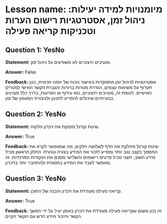 # Lesson name: מיומנויות למידה יעילות: ניהול זמן, אסטרטגיות רישום הערות וטכניקות קריאה פעילה

## Question 1: YesNo

**Statement:** מוטיבים חיצוניים לא משפיעים על ניהול זמן.

**Answer:** False

**Feedback:**
אסטרטגיות לניהול זמן מתמקדות באישור הכוח של יוזמה פנימית, כגון תעדוף על משימות עצמים, הגדרת מטרות ברורות והגברת הקשר האישי למטרים האישיים. לעומת זה, מוטיבים חיצוניים, כמו עידוף או הפרעות, בדרך כלל מצוינים כבעייתיים שיכולים להפריע לתכנון ולגיבורת המאמץ של זמן.


## Question 2: YesNo

**Statement:** שיטת קורנל מפנקת את זיכרון הלקוח.

**Answer:** True

**Feedback:**
שיטת קורנל מחלקת את הדף לשלושה חלקים, מה שמאפשר לקרא את המסמך בקצב טוב יותר ומסייע לזכור את המידע בצורה טוהרת. החלק הראשון מכיל מידע חשוב, השני מכיל פרטים רישומים והשלישי מסכם את הנקודות המרכזיות. זה מאפשר לעבד את המידע במסגרת ולהתחבר יותר בזיכרון.


## Question 3: YesNo

**Statement:** קריאה פעילה מעודדת את זיכרון והבנה של התוכן.

**Answer:** True

**Feedback:**
זה נכון משום שקריאה פעילה מעודדת את זיכרון באופן יעיל על ידי המשך הקשר וחיבור מידע חדש עם הקשר הקיים.

